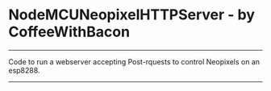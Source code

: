 # NodeMCUNeopixelHTTPServer - by CoffeeWithBacon

---

Code to run a webserver accepting Post-rquests to control Neopixels on an esp8288. 

---


